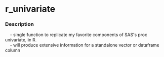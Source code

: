 # r_univariate

### Description
&nbsp;&nbsp;&nbsp; - single function to replicate my favorite components of SAS's proc univariate, in R.  
&nbsp;&nbsp;&nbsp; - will produce extensive information for a standalone vector or dataframe column


